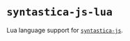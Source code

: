 # `syntastica-js-lua`

Lua language support for
[`syntastica-js`](https://www.npmjs.com/package/@syntastica/core).
